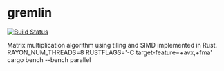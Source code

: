 # gremlin
[![Build Status](https://travis-ci.org/djallen89/gremlin.svg?branch=master)](https://travis-ci.org/djallen89/gremlin)

Matrix multiplication algorithm using tiling and SIMD implemented in Rust. 
RAYON_NUM_THREADS=8 RUSTFLAGS='-C target-feature=+avx,+fma' cargo bench --bench parallel
